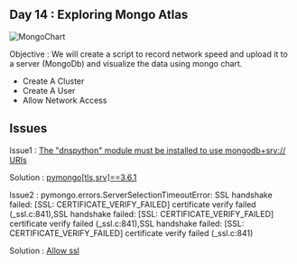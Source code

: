 ## Day 14 : Exploring Mongo Atlas 

![MongoChart](https://github.com/akpradhn/DSJ/blob/master/code-for-30-days/D14_mongo_atlas/mongo_chart.png)

Objective : We will create a script to record network speed and upload it to a server (MongoDb) and visualize the data using mongo chart.


- Create A Cluster
- Create A User
- Allow Network Access




Issues
-
Issue1 : [ The "dnspython" module must be installed to use mongodb+srv:// URIs
](https://stackoverflow.com/questions/52930341/pymongo-mongodbsrv-dnspython-must-be-installed-error)

Solution : [pymongo[tls,srv]==3.6.1](https://github.com/getredash/redash/issues/2603)

Issue2 : pymongo.errors.ServerSelectionTimeoutError: SSL handshake failed: [SSL: CERTIFICATE_VERIFY_FAILED] certificate verify failed (_ssl.c:841),SSL handshake failed: [SSL: CERTIFICATE_VERIFY_FAILED] certificate verify failed (_ssl.c:841),SSL handshake failed: [SSL: CERTIFICATE_VERIFY_FAILED] certificate verify failed (_ssl.c:841)

Solution : [Allow ssl]('https://stackoverflow.com/questions/54484890/ssl-handshake-issue-with-pymongo-on-python3')